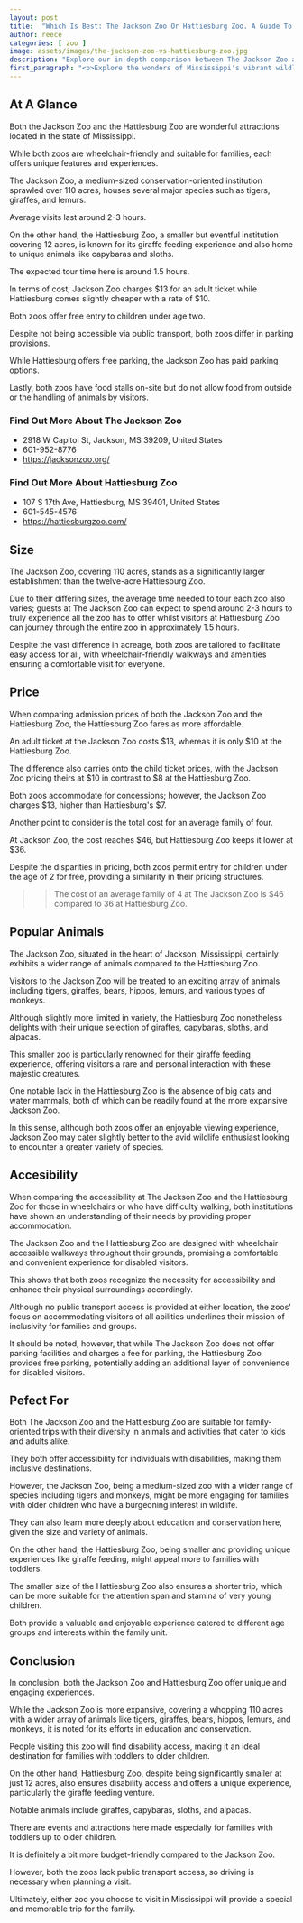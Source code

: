 ```yaml
---
layout: post
title:  "Which Is Best: The Jackson Zoo Or Hattiesburg Zoo. A Guide To Which Is The Best Zoo In Mississippi, USA"
author: reece
categories: [ zoo ]
image: assets/images/the-jackson-zoo-vs-hattiesburg-zoo.jpg
description: "Explore our in-depth comparison between The Jackson Zoo and Hattiesburg Zoo. Learn about their exhibits, animals, visitor experiences, and conservation efforts. It's a wild adventure for all ages."
first_paragraph: "<p>Explore the wonders of Mississippi's vibrant wildlife with a trip to either the Jackson or Hattiesburg Zoo.</p><p>Whether watching the tigers prowl at Jackson or feeding the gentle giraffes at Hattiesburg, both zoos offer an enthralling experience for adults and children alike.</p><p>This comparative article will provide you with an overview of each zoo's size, key attractions, accessibility, and cost, along with a glimpse of unique features and rules.</p><p>So let's embark on this virtual safari and explore what these two celebrated zoos have to offer!</p>"
---
```


<div class="overview" markdown="1"> 

## At A Glance 

Both the Jackson Zoo and the Hattiesburg Zoo are wonderful attractions located in the state of Mississippi. 

While both zoos are wheelchair-friendly and suitable for families, each offers unique features and experiences. 

The Jackson Zoo, a medium-sized conservation-oriented institution sprawled over 110 acres, houses several major species such as tigers, giraffes, and lemurs. 

Average visits last around 2-3 hours. 

On the other hand, the Hattiesburg Zoo, a smaller but eventful institution covering 12 acres, is known for its giraffe feeding experience and also home to unique animals like capybaras and sloths. 

The expected tour time here is around 1.5 hours. 

In terms of cost, Jackson Zoo charges $13 for an adult ticket while Hattiesburg comes slightly cheaper with a rate of $10. 

Both zoos offer free entry to children under age two. 

Despite not being accessible via public transport, both zoos differ in parking provisions. 

While Hattiesburg offers free parking, the Jackson Zoo has paid parking options. 

Lastly, both zoos have food stalls on-site but do not allow food from outside or the handling of animals by visitors.

<div class="find-out-more" markdown="1">

### Find Out More About The Jackson Zoo

- 2918 W Capitol St, Jackson, MS 39209, United States
- 601-952-8776
- https://jacksonzoo.org/


</div>



<div class="find-out-more" markdown="1">

### Find Out More About Hattiesburg Zoo

- 107 S 17th Ave, Hattiesburg, MS 39401, United States
- 601-545-4576
- https://hattiesburgzoo.com/


</div>

</div>
    
    

## Size 

The Jackson Zoo, covering 110 acres, stands as a significantly larger establishment than the twelve-acre Hattiesburg Zoo. 

Due to their differing sizes, the average time needed to tour each zoo also varies; guests at The Jackson Zoo can expect to spend around 2-3 hours to truly experience all the zoo has to offer whilst visitors at Hattiesburg Zoo can journey through the entire zoo in approximately 1.5 hours. 

Despite the vast difference in acreage, both zoos are tailored to facilitate easy access for all, with wheelchair-friendly walkways and amenities ensuring a comfortable visit for everyone.

## Price 

When comparing admission prices of both the Jackson Zoo and the Hattiesburg Zoo, the Hattiesburg Zoo fares as more affordable. 

An adult ticket at the Jackson Zoo costs $13, whereas it is only $10 at the Hattiesburg Zoo. 

The difference also carries onto the child ticket prices, with the Jackson Zoo pricing theirs at $10 in contrast to $8 at the Hattiesburg Zoo. 

Both zoos accommodate for concessions; however, the Jackson Zoo charges $13, higher than Hattiesburg's $7. 

Another point to consider is the total cost for an average family of four. 

At Jackson Zoo, the cost reaches $46, but Hattiesburg Zoo keeps it lower at $36. 

Despite the disparities in pricing, both zoos permit entry for children under the age of 2 for free, providing a similarity in their pricing structures.

>> The cost of an average family of 4 at The Jackson Zoo is $46 compared to 36 at Hattiesburg Zoo.



## Popular Animals 

The Jackson Zoo, situated in the heart of Jackson, Mississippi, certainly exhibits a wider range of animals compared to the Hattiesburg Zoo. 

Visitors to the Jackson Zoo will be treated to an exciting array of animals including tigers, giraffes, bears, hippos, lemurs, and various types of monkeys. 

Although slightly more limited in variety, the Hattiesburg Zoo nonetheless delights with their unique selection of giraffes, capybaras, sloths, and alpacas. 

This smaller zoo is particularly renowned for their giraffe feeding experience, offering visitors a rare and personal interaction with these majestic creatures. 

One notable lack in the Hattiesburg Zoo is the absence of big cats and water mammals, both of which can be readily found at the more expansive Jackson Zoo. 

In this sense, although both zoos offer an enjoyable viewing experience, Jackson Zoo may cater slightly better to the avid wildlife enthusiast looking to encounter a greater variety of species.

## Accesibility 

When comparing the accessibility at The Jackson Zoo and the Hattiesburg Zoo for those in wheelchairs or who have difficulty walking, both institutions have shown an understanding of their needs by providing proper accommodation. 

The Jackson Zoo and the Hattiesburg Zoo are designed with wheelchair accessible walkways throughout their grounds, promising a comfortable and convenient experience for disabled visitors. 

This shows that both zoos recognize the necessity for accessibility and enhance their physical surroundings accordingly. 

Although no public transport access is provided at either location, the zoos' focus on accommodating visitors of all abilities underlines their mission of inclusivity for families and groups. 

It should be noted, however, that while The Jackson Zoo does not offer parking facilities and charges a fee for parking, the Hattiesburg Zoo provides free parking, potentially adding an additional layer of convenience for disabled visitors.

## Pefect For 

Both The Jackson Zoo and the Hattiesburg Zoo are suitable for family-oriented trips with their diversity in animals and activities that cater to kids and adults alike. 

They both offer accessibility for individuals with disabilities, making them inclusive destinations. 

However, the Jackson Zoo, being a medium-sized zoo with a wider range of species including tigers and monkeys, might be more engaging for families with older children who have a burgeoning interest in wildlife. 

They can also learn more deeply about education and conservation here, given the size and variety of animals. 

On the other hand, the Hattiesburg Zoo, being smaller and providing unique experiences like giraffe feeding, might appeal more to families with toddlers. 

The smaller size of the Hattiesburg Zoo also ensures a shorter trip, which can be more suitable for the attention span and stamina of very young children. 

Both provide a valuable and enjoyable experience catered to different age groups and interests within the family unit.

## Conclusion 

In conclusion, both the Jackson Zoo and Hattiesburg Zoo offer unique and engaging experiences. 

While the Jackson Zoo is more expansive, covering a whopping 110 acres with a wider array of animals like tigers, giraffes, bears, hippos, lemurs, and monkeys, it is noted for its efforts in education and conservation. 

People visiting this zoo will find disability access, making it an ideal destination for families with toddlers to older children. 

On the other hand, Hattiesburg Zoo, despite being significantly smaller at just 12 acres, also ensures disability access and offers a unique experience, particularly the giraffe feeding venture. 

Notable animals include giraffes, capybaras, sloths, and alpacas. 

There are events and attractions here made especially for families with toddlers up to older children. 

It is definitely a bit more budget-friendly compared to the Jackson Zoo. 

However, both the zoos lack public transport access, so driving is necessary when planning a visit. 

Ultimately, either zoo you choose to visit in Mississippi will provide a special and memorable trip for the family.